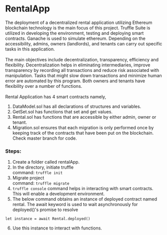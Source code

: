 # RentalApp

The deployment of a decentralized rental application utilizing Ethereum blockchain technology is the main focus of this project. Truffle Suite is utilized in developing the environment, testing and deploying smart contracts. Ganache is used to simulate ethereum. Depending on the accessibility, admins, owners (landlords), and tenants can carry out specific tasks in this application.<br /><br />
The main objectives include decentralization, transparency, efficiency and flexibility. Decentralization helps in eliminating intermediaries, improve transparency by recording all transactions and reduce risk associated with manipulation. Tasks that might slow down transactions and minimize human error are automated by this program. Both owners and tenants have flexibility over a number of functions.<br /><br />
Rental Application has 4 smart contracts namely, 
1. DataModel.sol has all declarations of structures and variables.<br /> 
2. GetSet.sol has functions that set and get values.<br />
3. Rental.sol has functions that are accessible by either admin, owner or tenant.<br />
4. Migration.sol ensures that each migration is only performed once by keeping track of the contracts that have been put on the blockchain.<br />
Check master branch for code.<br />
### Steps:
1. Create a folder called rentalApp. 
2. In the directory, initiate truffle <br />command: `truffle init`
3. Migrate project <br />command: `truffle migrate`
4. `truffle console` command helps in interacting with smart contracts. This will enable a development environment.
5. The below command obtains an instance of deployed contract named rental.
The await keyword is used to wait asynchronously for deployed()'s promise to resolve
``` solidity
let instance = await Rental.deployed()
```
6. Use this instance to interact with functions.

